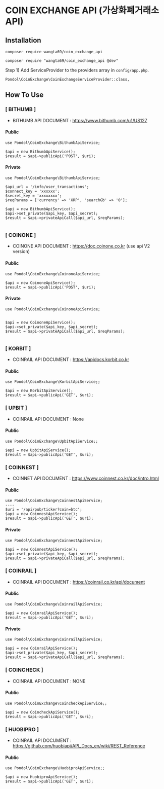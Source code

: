 # COIN EXCHANGE API (가상화폐거래소 API)

## Installation
```
composer require wangta69/coin_exchange_api

composer require "wangta69/coin_exchange_api @dev"

```

Step 1) Add ServiceProvider to the providers array in `config/app.php`.
```
Pondol\CoinExchange\CoinExchangeServiceProvider::class,
```


## How To Use


### [ BITHUMB ] 
- BITHUMB API DOCUMENT : https://www.bithumb.com/u1/US127 <br />

#### Public 
```
use Pondol\CoinExchange\BithumbApiService;

$api = new BithumbApiService();
$result = $api->publicApi('POST', $uri);
```

#### Private
```
use Pondol\CoinExchange\BithumbApiService;

$api_url = '/info/user_transactions';
$connect_key = 'xxxxxx';
$secret_key = 'xxxxxxxx';
$reqParams = ['currency' => 'XRP', 'searchGb' => '0'];

$api = new BithumbApiService();
$api->set_private($api_key, $api_secret);
$result = $api->privateApiCall($api_url, $reqParams);
        
```


### [ COINONE ] 
- COINONE API DOCUMENT : https://doc.coinone.co.kr (use api V2 version)<br />

#### Public 
```
use Pondol\CoinExchange\CoinoneApiService;

$api = new CoinoneApiService();
$result = $api->publicApi('POST', $uri);
```

#### Private
```
use Pondol\CoinExchange\CoinoneApiService;


$api = new CoinoneApiService();
$api->set_private($api_key, $api_secret);
$result = $api->privateApiCall($api_url, $reqParams);
        
```

### [ KORBIT ] 
- COINRAIL API DOCUMENT : https://apidocs.korbit.co.kr<br />

#### Public 
```
use Pondol\CoinExchange\KorbitApiService;;

$api = new KorbitApiService();
$result = $api->publicApi('GET', $uri);
```

### [ UPBIT ] 
- COINRAIL API DOCUMENT : None<br />

#### Public 
```
use Pondol\CoinExchange\UpbitApiService;;

$api = new UpbitApiService();
$result = $api->publicApi('GET', $uri);
```


### [ COINNEST ] 
- COINNET API DOCUMENT : https://www.coinnest.co.kr/doc/intro.html<br />

#### Public 
```
use Pondol\CoinExchange\CoinnestApiService;
----
$uri = '/api/pub/ticker?coin=btc';
$api = new CoinnestApiService();
$result = $api->publicApi('GET', $uri);
```

#### Private
```
use Pondol\CoinExchange\CoinnestApiService;

$api = new CoinnestApiService();
$api->set_private($api_key, $api_secret);
$result = $api->privateApiCall($api_url, $reqParams);
```

### [ COINRAIL ] 
- COINRAIL API DOCUMENT : https://coinrail.co.kr/api/document<br />

#### Public 
```
use Pondol\CoinExchange\CoinrailApiService;

$api = new CoinrailApiService();
$result = $api->publicApi('GET', $uri);
```

#### Private
```
use Pondol\CoinExchange\CoinrailApiService;

$api = new CoinrailApiService();
$api->set_private($api_key, $api_secret);
$result = $api->privateApiCall($api_url, $reqParams);
```


### [ COINCHECK ] 
- COINRAIL API DOCUMENT : NONE<br />

#### Public 
```
use Pondol\CoinExchange\CoincheckApiService;;

$api = new CoincheckApiService();
$result = $api->publicApi('GET', $uri);
```

### [ HUOBIPRO ] 
- COINRAIL API DOCUMENT : https://github.com/huobiapi/API_Docs_en/wiki/REST_Reference <br />

#### Public 
```
use Pondol\CoinExchange\HuobiproApiService;;

$api = new HuobiproApiService();
$result = $api->publicApi('GET', $uri);
```


